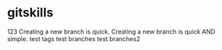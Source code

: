 # gitskills
123
Creating a new branch is quick.
Creating a new branch is quick AND simple.
test tags
test branches
test branches2
